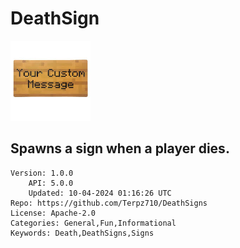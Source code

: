# DeathSign
<img src="https://raw.githubusercontent.com/Terpz710/DeathSigns/dadb1b1a1bc397271b4e50c6e58b4227b2c940c0/icon.png" width="128" height="128" />

## Spawns a sign when a player dies.
```properties
Version: 1.0.0
    API: 5.0.0
    Updated: 10-04-2024 01:16:26 UTC
Repo: https://github.com/Terpz710/DeathSigns
License: Apache-2.0
Categories: General,Fun,Informational
Keywords: Death,DeathSigns,Signs
```